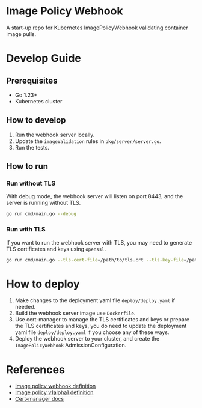# Image Policy Webhook

A start-up repo for Kubernetes ImagePolicyWebhook validating container image pulls.

# Develop Guide

## Prerequisites

- Go 1.23+
- Kubernetes cluster

## How to develop

1. Run the webhook server locally.
2. Update the `imageValidation` rules in `pkg/server/server.go`.
3. Run the tests.

## How to run

### Run without TLS

With debug mode, the webhook server will listen on port 8443, and the server is running without TLS.

```bash
go run cmd/main.go --debug
```

### Run with TLS

If you want to run the webhook server with TLS, you may need to generate TLS certificates and keys using `openssl`.

```bash
go run cmd/main.go --tls-cert-file=/path/to/tls.crt --tls-key-file=/path/to/tls.key
```

# How to deploy

1. Make changes to the deployment yaml file `deploy/deploy.yaml` if needed.
2. Build the webhook server image use `Dockerfile`.
3. Use cert-manager to manage the TLS certificates and keys or prepare the TLS certificates and keys, you do need to update the deployment yaml file `deploy/deploy.yaml` if you choose any of these ways.
4. Deploy the webhook server to your cluster, and create the `ImagePolicyWebhook` AdmissionConfiguration.

# References

- [Image policy webhook definition](https://kubernetes.io/docs/reference/access-authn-authz/admission-controllers/#imagepolicywebhook)
- [Image policy v1alpha1 definition](https://kubernetes.io/docs/reference/config-api/imagepolicy.v1alpha1/)
- [Cert-manager docs](https://cert-manager.io/docs/)
